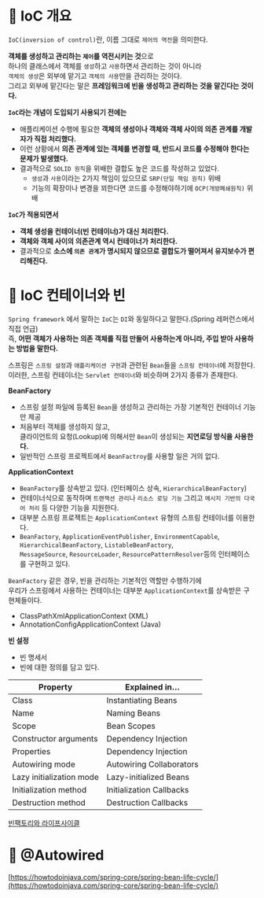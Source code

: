 # 📘 IoC 개요    
`IoC(inversion of control)`란, 이름 그대로 `제어의 역전`을 의미한다.    
             
**객체를 생성하고 관리하는 `제어`를 역전시키는 것**으로              
하나의 클래스에서 객체를 `생성`하고 `사용`하면서 관리하는 것이 아니라   
`객체의 생성`은 외부에 맡기고 `객체의 사용`만을 관리하는 것이다.      
그리고 외부에 맡긴다는 말은 **프레임워크에 빈을 생성하고 관리하는 것을 맡긴다는 것이다.**  
             
**`IoC`라는 개념이 도입되기 사용되기 전에는**           
* 애플리케이션 수행에 필요한 **객체의 생성이나 객체와 객체 사이의 의존 관계를 개발자가 직접 처리했다.**       
* 이런 상황에서 **의존 관계에 있는 객체를 변경할 때, 반드시 코드를 수정해야 한다는 문제가 발생했다.**           
* 결과적으로 `SOLID 원칙`을 위배한 결합도 높은 코드를 작성하고 있었다.             
    * `생성`과 `사용`이라는 2가지 책임이 있으므로 `SRP(단일 책임 원칙)` 위배     
    * 기능의 확장이나 변경을 꾀한다면 코드를 수정해야하기에 `OCP(개방폐쇄원칙)` 위배

**`IoC`가 적용되면서**
* **객체 생성을 컨테이너(빈 컨테이너)가 대신 처리한다.**    
* **객체와 객체 사이의 의존관계 역시 컨테이너가 처리한다.**        
* 결과적으로 **소스에 `의존 관계`가 명시되지 않으므로 결합도가 떨어져서 유지보수가 편리해진다.**      
   
# 📗 IoC 컨테이너와 빈      
`Spring framework` 에서 말하는 `IoC`는 `DI`와 동일하다고 말한다.(Spring 레퍼런스에서 직접 언급)        
즉, **어떤 객체가 사용하는 의존 객체를 직접 만들어 사용하는게 아니라, 주입 받아 사용하는 방법을 말한다.**   
  
스프링은 `스프링 설정`과 `애플리케이션 구현`과 관련된 `Bean`들을 `스프링 컨테이너`에 저장한다.       
이러한, 스프링 컨테이너는 `Servlet 컨테이너`와 비슷하며 2가지 종류가 존재한다.        
            
**BeanFactory**   
* 스프링 설정 파일에 등록된 `Bean`을 생성하고 관리하는 가장 기본적인 컨테이너 기능만 제공     
* 처음부터 객체를 생성하지 않고,        
  클라이언트의 요청(Lookup)에 의해서만 `Bean`이 생성되는 **지연로딩 방식을 사용한다.**        
* 일반적인 스프링 프로젝트에서 `BeanFactroy`를 사용할 일은 거의 없다.          
   
**ApplicationContext**  
* `BeanFactory`를 상속받고 있다. (인터페이스 상속, `HierarchicalBeanFactory`)       
* 컨테이너식으로 동작하며 `트랜잭션 관리`나 `리소스 로딩 기능` 그리고 `메시지 기반의 다국어 처리` 등 다양한 기능을 지원한다.    
* 대부분 스프링 프로젝트는 `ApplicationContext` 유형의 스프링 컨테이너를 이용한다.          
* `BeanFactory`, `ApplicationEventPublisher`, `EnvironmentCapable`,   `HierarchicalBeanFactory`, `ListableBeanFactory`,   
  `MessageSource`, `ResourceLoader`, `ResourcePatternResolver`등의 인터페이스를 구현하고 있다.   
   
`BeanFactory` 같은 경우, 빈을 관리하는 기본적인 역할만 수행하기에        
우리가 스프링에서 사용하는 컨테이너는 대부분 `ApplicationContext`를 상속받은 구현체들이다.   
      
* ClassPathXmlApplicationContext (XML)
* AnnotationConfigApplicationContext (Java)

**빈 설정**    
* 빈 명세서  
* 빈에 대한 정의를 담고 있다.     
     
|Property|Explained in…|
|---|---|
|Class|Instantiating Beans|
|Name|Naming Beans|
|Scope|Bean Scopes|
|Constructor arguments|Dependency Injection|
|Properties|Dependency Injection|
|Autowiring mode|Autowiring Collaborators|
|Lazy initialization mode|Lazy-initialized Beans|
|Initialization method|Initialization Callbacks|
|Destruction method|Destruction Callbacks|
     
[빈팩토리와 라이프사이클](https://howtodoinjava.com/spring-core/spring-bean-life-cycle/)   

# 📒 @Autowired 

[https://howtodoinjava.com/spring-core/spring-bean-life-cycle/](https://howtodoinjava.com/spring-core/spring-bean-life-cycle/)   
